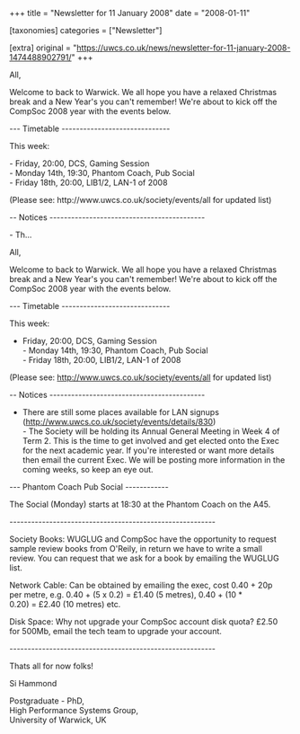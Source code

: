 +++
title = "Newsletter for 11 January 2008"
date = "2008-01-11"

[taxonomies]
categories = ["Newsletter"]

[extra]
original = "https://uwcs.co.uk/news/newsletter-for-11-january-2008-1474488902791/"
+++

<p>All,</p>

<p>Welcome to back to Warwick. We all hope you have a relaxed Christmas<br />break and a New Year's you can't remember! We're about to kick off the<br />CompSoc 2008 year with the events below.</p>

<p>--- Timetable ------------------------------</p>

<p>This week:</p>

<p>- Friday, 20:00, DCS, Gaming Session<br />- Monday 14th, 19:30, Phantom Coach, Pub Social<br />- Friday 18th, 20:00, LIB1/2, LAN-1 of 2008</p>

<p>(Please see: http://www.uwcs.co.uk/society/events/all  for updated list)</p>

<p>-- Notices -------------------------------------------</p>

<p>- Th...</p>

<!-- more -->

All,

Welcome to back to Warwick. We all hope you have a relaxed Christmas  
break and a New Year's you can't remember\! We're about to kick off the  
CompSoc 2008 year with the events below.

\--- Timetable ------------------------------

This week:

- Friday, 20:00, DCS, Gaming Session  
\- Monday 14th, 19:30, Phantom Coach, Pub Social  
\- Friday 18th, 20:00, LIB1/2, LAN-1 of 2008

(Please see: http://www.uwcs.co.uk/society/events/all for updated list)

\-- Notices -------------------------------------------

- There are still some places available for LAN signups  
(http://www.uwcs.co.uk/society/events/details/830)  
\- The Society will be holding its Annual General Meeting in Week 4 of  
Term 2. This is the time to get involved and get elected onto the Exec  
for the next academic year. If you're interested or want more details  
then email the current Exec. We will be posting more information in the  
coming weeks, so keep an eye out.

\--- Phantom Coach Pub Social ------------

The Social (Monday) starts at 18:30 at the Phantom Coach on the A45.

\---------------------------------------------------------

Society Books: WUGLUG and CompSoc have the opportunity to request  
sample review books from O'Reily, in return we have to write a small  
review. You can request that we ask for a book by emailing the WUGLUG  
list.

Network Cable: Can be obtained by emailing the exec, cost 0.40 + 20p  
per metre, e.g. 0.40 + (5 x 0.2) = £1.40 (5 metres), 0.40 + (10 \*  
0.20) = £2.40 (10 metres) etc.

Disk Space: Why not upgrade your CompSoc account disk quota? £2.50  
for 500Mb, email the tech team to upgrade your account.

\---------------------------------------------------------

Thats all for now folks\!

Si Hammond

Postgraduate - PhD,  
High Performance Systems Group,  
University of Warwick, UK


